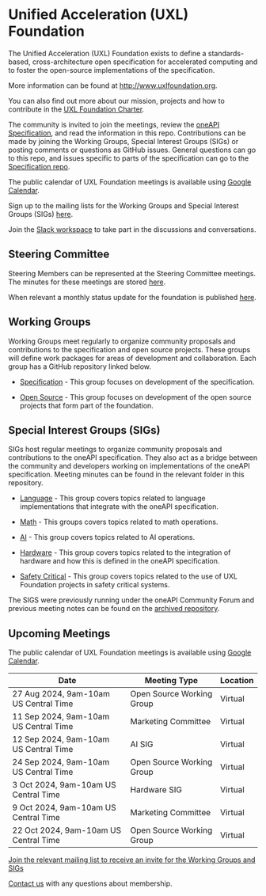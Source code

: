 Unified Acceleration (UXL) Foundation
=====================================

The Unified Acceleration (UXL) Foundation exists to define a 
standards-based, cross-architecture open specification for 
accelerated computing and to foster the open-source implementations 
of the specification.

More information can be found at http://www.uxlfoundation.org.

You can also find out more about our mission, projects and how to 
contribute in the [UXL Foundation Charter](/doc/uxl-foundation-charter.rst).

The community is invited to join the meetings, review the [oneAPI
Specification](https://spec.oneapi.io), and read the information 
in this repo. Contributions can be made by joining the Working Groups, 
Special Interest Groups (SIGs) or posting comments or questions as 
GitHub issues. General questions can go to this repo, and issues 
specific to parts of the specification can go to the 
[Specification repo](https://github.com/oneapi-src/oneapi-spec).

The public calendar of UXL Foundation meetings is available using 
[Google Calendar](https://calendar.google.com/calendar/u/0/embed?src=c_4ac0186e0f9fc4e7243574437efd3e3383420e2318ce77aee1e0343706f5c936@group.calendar.google.com&ctz=America/New_York).

Sign up to the mailing lists for the Working Groups and Special 
Interest Groups (SIGs) [here](https://lists.uxlfoundation.org/groups).

Join the [Slack workspace](https://slack-invite.uxlfoundation.org/) 
to take part in the discussions and conversations.

Steering Committee
------------------

Steering Members can be represented at the Steering Committee meetings.
The minutes for these meetings are stored [here](/steering-committee).

When relevant a monthly status update for the foundation is published 
[here](/monthly-status).

Working Groups
--------------

Working Groups meet regularly to organize community proposals and
contributions to the specification and open source projects. These 
groups will define work packages for areas of development and 
collaboration. Each group has a GitHub repository linked below.

* [Specification](https://github.com/uxlfoundation/spec-working-group) - This group focuses on development of the 
  specification.
  
* [Open Source](https://github.com/uxlfoundation/open-source-working-group) - This group focuses on development of the open 
  source projects that form part of the foundation.

Special Interest Groups (SIGs)
------------------------------

SIGs host regular meetings to organize community proposals and
contributions to the oneAPI specification. They also act as a bridge
between the community and developers working on implementations of
the oneAPI specification. Meeting minutes can be found in the 
relevant folder in this repository.

* [Language](/language) - This group covers topics related to
  language implementations that integrate with the oneAPI
  specification.
  
* [Math](/math) - This groups covers topics related to math
  operations.

* [AI](/ai) - This group covers topics related to AI operations.

* [Hardware](/hardware) - This group covers topics related to the
  integration of hardware and how this is defined in the oneAPI
  specification.

* [Safety Critical](/safety-critical) - This group covers topics related to the
  use of UXL Foundation projects in safety critical systems.

The SIGS were previously running under the oneAPI Community 
Forum and previous meeting notes can be found on the [archived 
repository](https://github.com/oneapi-src/oneAPI-tab).

Upcoming Meetings
-----------------

The public calendar of UXL Foundation meetings is available using 
[Google Calendar](https://calendar.google.com/calendar/u/0/embed?src=c_4ac0186e0f9fc4e7243574437efd3e3383420e2318ce77aee1e0343706f5c936@group.calendar.google.com&ctz=America/New_York).

| Date | Meeting Type | Location |
|------|--------------|----------|
| 27 Aug 2024, 9am-10am US Central Time | Open Source Working Group | Virtual |
| 11 Sep 2024, 9am-10am US Central Time | Marketing Committee | Virtual |
| 12 Sep 2024, 9am-10am US Central Time | AI SIG | Virtual |
| 24 Sep 2024, 9am-10am US Central Time | Open Source Working Group | Virtual |
| 3 Oct 2024, 9am-10am US Central Time | Hardware SIG | Virtual |
| 9 Oct 2024, 9am-10am US Central Time | Marketing Committee | Virtual |
| 22 Oct 2024, 9am-10am US Central Time | Open Source Working Group | Virtual |


[Join the relevant mailing list to receive an invite for the Working Groups and SIGs](https://lists.uxlfoundation.org/g/main)

[Contact us](mailto:membership@uxlfoundation.org) with any questions about membership.
